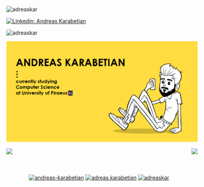 <p align="left"> <img src="https://komarev.com/ghpvc/?username=adreaskar&color=yellow" alt="adreaskar" /> </p>

[![Linkedin: Andreas Karabetian](https://img.shields.io/badge/-Andreas_Karabetian-blue?style=flat-square&logo=Linkedin&logoColor=white&link=https://www.linkedin.com/in/andreas-karabetian/)](https://www.linkedin.com/in/andreas-karabetian/) <p align="left"> <img src="https://komarev.com/ghpvc/?username=adreaskar&color=yellow" alt="adreaskar" /> </p>
 

![me](https://github.com/adreaskar/adreaskar/blob/master/resources/1.jpg?raw=true)

<a href="https://github.com/adreaskar">
  <img align="right" height="170em" src="https://github-readme-stats.vercel.app/api?username=adreaskar&&show_icons=true&title_color=ffffff&icon_color=ffdc40&text_color=ffffff&bg_color=151515">

  <img src = "https://github-readme-stats.vercel.app/api/top-langs/?username=adreaskar&theme=buefy&layout=compact&title_color=ffffff&bg_color=151515&text_color=FFFEFE">
</a>

<!--
**adreaskar/adreaskar** is a ✨ _special_ ✨ repository because its `README.md` (this file) appears on your GitHub profile.

Here are some ideas to get you started:

- 🌱 I’m currently learning  ...
- 🔭 I’m currently working on ...
- 👯 I’m looking to collaborate on ...
- 🤔 I’m looking for help with ...
- 💬 Ask me about ...
- 📫 How to reach me: ...
- 😄 Pronouns: ...
- ⚡ Fun fact: ...

-->

<br>

<br>

<br>

<p align="center">
  <a href="https://www.linkedin.com/in/andreas-karabetian/" target="blank"><img align="center" src="https://cdn.jsdelivr.net/npm/simple-icons@3.0.1/icons/linkedin.svg" alt="andreas-karabetian" height="30" width="30" /></a>
  <a href="https://www.facebook.com/adreas.karabetian" target="blank"><img align="center" src="https://cdn.jsdelivr.net/npm/simple-icons@3.0.1/icons/facebook.svg" alt="adreas.karabetian" height="30" width="30" /></a>
  <a href="https://twitter.com/adreaskar" target="blank"><img align="center" src="https://cdn.jsdelivr.net/npm/simple-icons@3.0.1/icons/twitter.svg" alt="adreaskar" height="30" width="30" /></a>
  <!-- <a href="https://mega.nz/file/gR4D0aTL#6pGE_j2RlNpFiLDK2r0-Ff1UvtfCBx2OAKHZbsF8rsM" target="blank"><img align="center" src="https://cdn.jsdelivr.net/npm/simple-icons@3.0.1/icons/about-dot-me.svg" alt="adreaskar" height="30" width="30" /></a> -->
</p>
